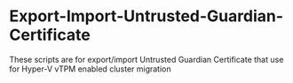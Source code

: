 # Export-Import-Untrusted-Guardian-Certificate
These scripts are for export/import Untrusted Guardian Certificate that use for Hyper-V vTPM enabled cluster migration
